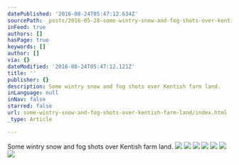 ```yaml
---
datePublished: '2016-08-24T05:47:12.634Z'
sourcePath: _posts/2016-05-28-some-wintry-snow-and-fog-shots-over-kentish-farm-land.md
inFeed: true
authors: []
hasPage: true
keywords: []
author: []
via: {}
dateModified: '2016-08-24T05:47:12.121Z'
title: ''
publisher: {}
description: Some wintry snow and fog shots over Kentish farm land.
inLanguage: null
inNav: false
starred: false
url: some-wintry-snow-and-fog-shots-over-kentish-farm-land/index.html
_type: Article

---
```

Some wintry snow and fog shots over Kentish farm land.
![](https://s3-us-west-2.amazonaws.com/the-grid-img/p/f85af6a668f30332b4bc02df0bdf3626dce9e1c8.jpg)
![](https://the-grid-user-content.s3-us-west-2.amazonaws.com/c2c7db80-4211-4fd6-be21-378f89135513.jpg)
![](https://the-grid-user-content.s3-us-west-2.amazonaws.com/56b2bbf9-ba4e-414d-8fa1-8e20d28f7a70.jpg)
![](https://s3-us-west-2.amazonaws.com/the-grid-img/p/d33a66034b06cdca6960e73747b7412aa6383a33.jpg)
![](https://the-grid-user-content.s3-us-west-2.amazonaws.com/48c959ea-8952-4c68-bb58-18ec2e5b2cb3.jpg)
![](https://s3-us-west-2.amazonaws.com/the-grid-img/p/e07c18add219639574c8b73af269bcbd7f510d64.jpg)
![](https://s3-us-west-2.amazonaws.com/the-grid-img/p/9fcf684ac053d9454afb54ebcc44a667bcc3633a.jpg)